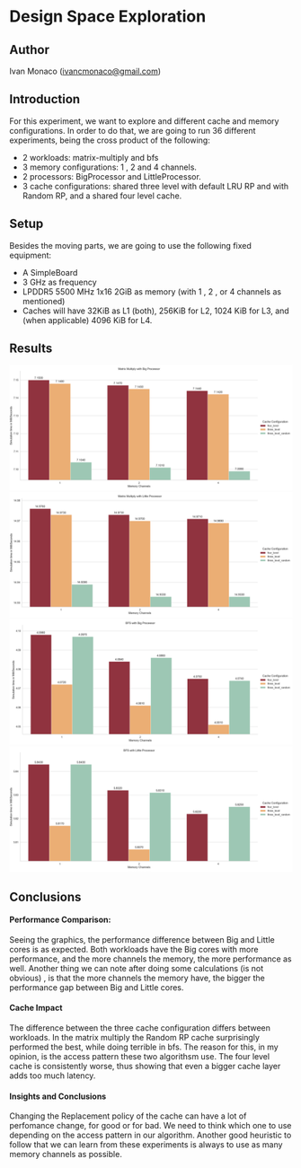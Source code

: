 # Design Space Exploration

## Author

Ivan Monaco (ivancmonaco@gmail.com)

## Introduction

For this experiment, we want to explore and different cache and memory configurations. In order to do that, we are going to run 36 different experiments, being the cross product of the following:

- 2 workloads: matrix-multiply and bfs
- 3 memory configurations: 1 , 2 and 4 channels.
- 2 processors: BigProcessor and LittleProcessor.
- 3 cache configurations: shared three level with default LRU RP and with Random RP, and a shared four level cache.

## Setup

Besides the moving parts, we are going to use the following fixed equipment:

- A SimpleBoard
- 3 GHz as frequency
- LPDDR5 5500 MHz 1x16 2GiB as memory (with 1 , 2 , or 4 channels as mentioned)
- Caches will have 32KiB as L1 (both), 256KiB for L2, 1024 KiB for L3, and (when applicable) 4096 KiB for L4.

## Results

![Matrix Multiply with Big Processor](./design-space-exploration/results/Figure_1.png)
![Matrix Multiply with Little Processor](./design-space-exploration/results/Figure_2.png)
![BFS with Big Processor](./design-space-exploration/results/Figure_3.png)
![BFS with Little Processor](./design-space-exploration/results/Figure_4.png)

## Conclusions

#### Performance Comparison:

Seeing the graphics, the performance difference between Big and Little cores is as expected. Both workloads have the Big cores with more performance, and the more channels the memory, the more performance as well.
Another thing we can note after doing some calculations (is not obvious) , is that the more channels the memory have, the bigger the performance gap between Big and Little cores.

#### Cache Impact

The difference between the three cache configuration differs between workloads. In the matrix multiply the Random RP cache surprisingly performed the best, while doing terrible in bfs. The reason for this, in my opinion, is the access pattern these two algorithsm use.
The four level cache is consistently worse, thus showing that even a bigger cache layer adds too much latency.

#### Insights and Conclusions

Changing the Replacement policy of the cache can have a lot of perfomance change, for good or for bad. We need to think which one to use depending on the access pattern in our algorithm.
Another good heuristic to follow that we can learn from these experiments is always to use as many memory channels as possible.
